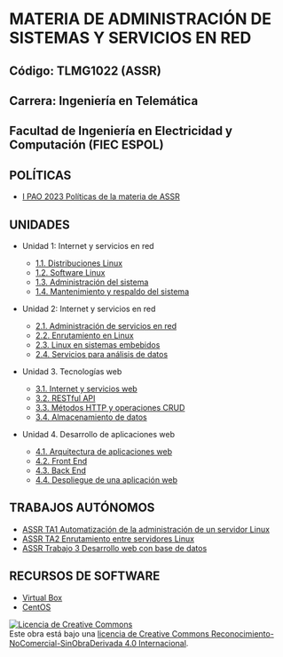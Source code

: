 # MATERIA DE ADMINISTRACIÓN DE SISTEMAS Y SERVICIOS EN RED

## Código: TLMG1022 (ASSR)
## Carrera: Ingeniería en Telemática
## Facultad de Ingeniería en Electricidad y Computación (FIEC ESPOL)


## POLÍTICAS
* [I PAO 2023 Políticas de la materia de ASSR](https://aulavirtual.espol.edu.ec/courses/19786/files/3518494/download?wrap=1)

## UNIDADES
* Unidad 1: Internet y servicios en red
    * [1.1. Distribuciones Linux](unidades/unidad1_1.md)
    * [1.2. Software Linux](unidades/unidad1_2.md)
    * [1.3. Administración del sistema](unidades/unidad1_3.md)
    * [1.4. Mantenimiento y respaldo del sistema](unidades/unidad1_4.md)

* Unidad 2: Internet y servicios en red
    * [2.1. Administración de servicios en red](unidades/unidad2_1.md)
    * [2.2. Enrutamiento en Linux](unidades/unidad2_2.md)
    * [2.3. Linux en sistemas embebidos](unidades/unidad2_3.md)
    * [2.4. Servicios para análisis de datos](unidades/unidad2_4.md)

* Unidad 3. Tecnologías web
    * [3.1. Internet y servicios web](unidades/unidad3_1.md)
    * [3.2. RESTful API](unidades/unidad3_2.md)
    * [3.3. Métodos HTTP y operaciones CRUD](unidades/unidad3_3.md)
    * [3.4. Almacenamiento de datos](unidades/unidad3_4.md)

* Unidad 4. Desarrollo de aplicaciones web
    * [4.1. Arquitectura de aplicaciones web](unidades//unidad4_1.md)
    * [4.2. Front End](unidades/unidad4_2.md)
    * [4.3. Back End](unidades/unidad4_3.md)
    * [4.4. Despliegue de una aplicación web](unidades/unidad4_1.md)

## TRABAJOS AUTÓNOMOS
* [ASSR TA1 Automatización de la administración de un servidor Linux](trabajos/trabajo1.md)
* [ASSR TA2 Enrutamiento entre servidores Linux](trabajos/trabajo2.md)
* [ASSR Trabajo 3 Desarrollo web con base de datos](trabajos/trabajo3.md)

## RECURSOS DE SOFTWARE
* [Virtual Box](https://www.virtualbox.org/wiki/Downloads)
* [CentOS](https://www.centos.org/download/)

<a rel="license" href="http://creativecommons.org/licenses/by-nc-nd/4.0/"><img alt="Licencia de Creative Commons" style="border-width:0" src="https://i.creativecommons.org/l/by-nc-nd/4.0/88x31.png" /></a><br />Este obra está bajo una <a rel="license" href="http://creativecommons.org/licenses/by-nc-nd/4.0/">licencia de Creative Commons Reconocimiento-NoComercial-SinObraDerivada 4.0 Internacional</a>.